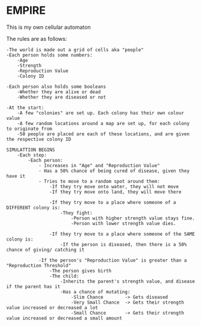 # EMPIRE

This is my own cellular automaton

The rules are as follows:

    -The world is made out a grid of cells aka "people"
    -Each person holds some numbers:
        -Age
        -Strength
        -Reproduction Value
        -Colony ID
   
    -Each person also holds some booleans
        -Whether they are alive or dead
        -Whether they are diseased or not
        
    -At the start:
        -A few "colonies" are set up. Each colony has their own colour value
        -A few random locations around a map are set up, for each colony to originate from
        -50 people are placed are each of these locations, and are given the respective colony ID 
        
    SIMULATTION BEGINS
        -Each step:
            -Each person:
                - Increases in "Age" and "Reproduction Value"
                - Has a 50% chance of being cured of disease, given they have it
                - Tries to move to a random spot around them:
                    -If they try move onto water, they will not move 
                    -If they try move onto land, they will move there
                    
                    -If they try move to a place where someone of a DIFFERENT colony is:
                        -They fight:
                            -Person with higher strength value stays fine.
                            -Person with lower strength value dies.
                            
                    -If they try move to a place where someone of the SAME colony is:
                        -If the person is diseased, then there is a 50% chance of giving/ catching it
                        
                -If the person's "Reproduction Value" is greater than a "Reproduction Threshold"
                    -The person gives birth
                    -The child:
                        -Inherits the parent's strength value, and disease if the parent has it
                        -Has a chance of mutating:
                            -Slim Chance        -> Gets diseased
                            -Very Small Chance  -> Gets their strength value increased or decreased a lot
                            -Small Chance       -> Gets their strength value increased or decreased a small amount
                        
   
                    
            